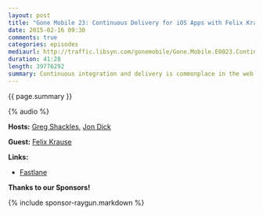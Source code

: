 ```yaml
---
layout: post
title: "Gone Mobile 23: Continuous Delivery for iOS Apps with Felix Krause"
date: 2015-02-16 09:30
comments: true
categories: episodes
mediaurl: http://traffic.libsyn.com/gonemobile/Gone.Mobile.E0023.Continuous.Delivery.for.iOS.Apps.mp3
duration: 41:28
length: 39776292
summary: Continuous integration and delivery is commonplace in the web development world, but has been notoriously difficult to achieve with mobile apps. In this episode we talk to Felix Krause about his fastlane tools that aim to solve multiple pain points in iOS development and deployment by automating everything.
---
```


{{ page.summary }}

<!-- more -->

{% audio %}

**Hosts:** [Greg Shackles](http://twitter.com/gshackles), [Jon Dick](http://twitter.com/redth)

**Guest:** [Felix Krause](https://twitter.com/KrauseFx)

**Links:** 

- [Fastlane](http://fastlane.tools/)

**Thanks to our Sponsors!**

{% include sponsor-raygun.markdown %}

